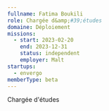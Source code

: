 ```yaml
---
fullname: Fatima Boukili
role: Chargée d&amp;#39;études
domaine: Déploiement
missions:
  - start: 2023-02-20
    end: 2023-12-31
    status: independent
    employer: Malt
startups:
  - envergo
memberType: beta
---
```


Chargée d'études
